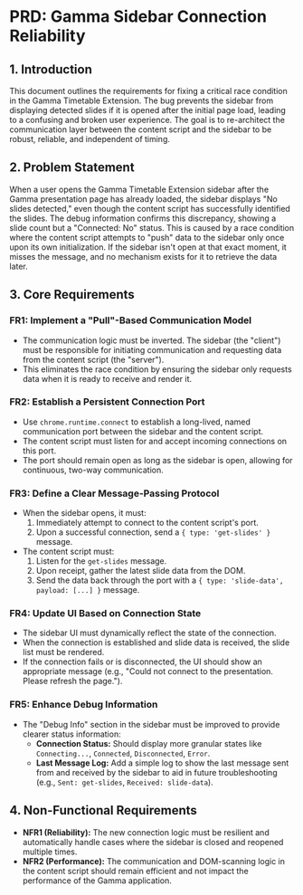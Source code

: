 # PRD: Gamma Sidebar Connection Reliability

## 1. Introduction

This document outlines the requirements for fixing a critical race condition in the Gamma Timetable Extension. The bug prevents the sidebar from displaying detected slides if it is opened after the initial page load, leading to a confusing and broken user experience. The goal is to re-architect the communication layer between the content script and the sidebar to be robust, reliable, and independent of timing.

## 2. Problem Statement

When a user opens the Gamma Timetable Extension sidebar after the Gamma presentation page has already loaded, the sidebar displays "No slides detected," even though the content script has successfully identified the slides. The debug information confirms this discrepancy, showing a slide count but a "Connected: No" status. This is caused by a race condition where the content script attempts to "push" data to the sidebar only once upon its own initialization. If the sidebar isn't open at that exact moment, it misses the message, and no mechanism exists for it to retrieve the data later.

## 3. Core Requirements

### FR1: Implement a "Pull"-Based Communication Model

- The communication logic must be inverted. The sidebar (the "client") must be responsible for initiating communication and requesting data from the content script (the "server").
- This eliminates the race condition by ensuring the sidebar only requests data when it is ready to receive and render it.

### FR2: Establish a Persistent Connection Port

- Use `chrome.runtime.connect` to establish a long-lived, named communication port between the sidebar and the content script.
- The content script must listen for and accept incoming connections on this port.
- The port should remain open as long as the sidebar is open, allowing for continuous, two-way communication.

### FR3: Define a Clear Message-Passing Protocol

- When the sidebar opens, it must:
  1. Immediately attempt to connect to the content script's port.
  2. Upon a successful connection, send a `{ type: 'get-slides' }` message.
- The content script must:
  1. Listen for the `get-slides` message.
  2. Upon receipt, gather the latest slide data from the DOM.
  3. Send the data back through the port with a `{ type: 'slide-data', payload: [...] }` message.

### FR4: Update UI Based on Connection State

- The sidebar UI must dynamically reflect the state of the connection.
- When the connection is established and slide data is received, the slide list must be rendered.
- If the connection fails or is disconnected, the UI should show an appropriate message (e.g., "Could not connect to the presentation. Please refresh the page.").

### FR5: Enhance Debug Information

- The "Debug Info" section in the sidebar must be improved to provide clearer status information:
  - **Connection Status:** Should display more granular states like `Connecting...`, `Connected`, `Disconnected`, `Error`.
  - **Last Message Log:** Add a simple log to show the last message sent from and received by the sidebar to aid in future troubleshooting (e.g., `Sent: get-slides`, `Received: slide-data`).

## 4. Non-Functional Requirements

- **NFR1 (Reliability):** The new connection logic must be resilient and automatically handle cases where the sidebar is closed and reopened multiple times.
- **NFR2 (Performance):** The communication and DOM-scanning logic in the content script should remain efficient and not impact the performance of the Gamma application.

